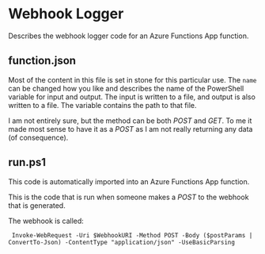 # Webhook Logger

Describes the webhook logger code for an Azure Functions App function.

## function.json

Most of the content in this file is set in stone for this particular use. The `name` can be changed how you like and describes the name of the PowerShell variable for input and output. The input is written to a file, and output is also written to a file. The variable contains the path to that file.

I am not entirely sure, but the method can be both *POST* and *GET*. To me it made most sense to have it as a *POST* as I am not really returning any data (of consequence).

## run.ps1

This code is automatically imported into an Azure Functions App function.

This is the code that is run when someone makes a *POST* to the webhook that is generated.

The webhook is called:

``
Invoke-WebRequest -Uri $WebhookURI -Method POST -Body ($postParams | ConvertTo-Json) -ContentType "application/json" -UseBasicParsing``
